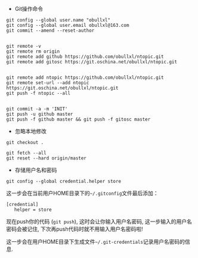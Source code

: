 + Git操作命令

~~~
git config --global user.name "obullxl"
git config --global user.email obullxl@163.com
git commit --amend --reset-author


git remote -v
git remote rm origin
git remote add github https://github.com/obullxl/ntopic.git
git remote add gitosc https://git.oschina.net/obullxl/ntopic.git


git remote add ntopic https://github.com/obullxl/ntopic.git
git remote set-url --add ntopic https://git.oschina.net/obullxl/ntopic.git
git push -f ntopic --all


git commit -a -m 'INIT'
git push -u github master
git push -f github master && git push -f gitosc master
~~~

+ 忽略本地修改

~~~
git checkout .
~~~

~~~
git fetch --all
git reset --hard origin/master
~~~

+ 存储用户名和密码

~~~
git config --global credential.helper store
~~~

这一步会在当前用户HOME目录下的`~/.gitconfig`文件最后添加：

~~~
[credential]
   helper = store
~~~

现在push你的代码 (`git push`), 这时会让你输入用户名密码, 这一步输入的用户名密码会被记住, 下次再push代码时就不用输入用户名密码啦!

这一步会在用户HOME目录下生成文件`~/.git-credentials`记录用户名密码的信息.
